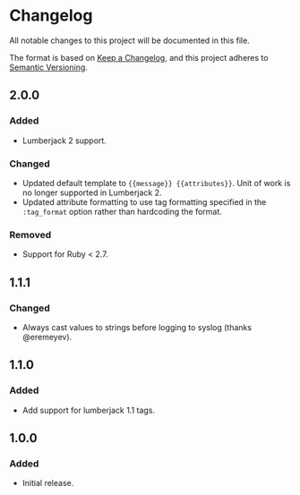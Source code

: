 # Changelog
All notable changes to this project will be documented in this file.

The format is based on [Keep a Changelog](https://keepachangelog.com/en/1.0.0/),
and this project adheres to [Semantic Versioning](https://semver.org/spec/v2.0.0.html).

## 2.0.0

### Added

- Lumberjack 2 support.

### Changed

- Updated default template to `{{message}} {{attributes}}`. Unit of work is no longer supported in Lumberjack 2.
- Updated attribute formatting to use tag formatting specified in the `:tag_format` option rather than hardcoding the format.

### Removed

- Support for Ruby < 2.7.

## 1.1.1

### Changed

- Always cast values to strings before logging to syslog (thanks @eremeyev).

## 1.1.0

### Added

- Add support for lumberjack 1.1 tags.

## 1.0.0

### Added

- Initial release.